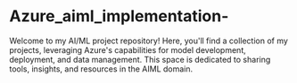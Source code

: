 # Azure_aiml_implementation-
Welcome to my AI/ML project repository! Here, you'll find a collection of my projects, leveraging Azure's capabilities for model development, deployment, and data management. This space is dedicated to sharing tools, insights, and resources in the AIML domain.
